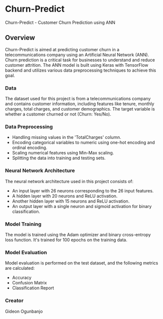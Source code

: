 # Churn-Predict
Churn-Predict - Customer Churn Prediction using ANN
## Overview

Churn-Predict is aimed at predicting customer churn in a telecommunications company using an Artificial Neural Network (ANN). Churn prediction is a critical task for businesses to understand and reduce customer attrition. The ANN model is built using Keras with TensorFlow backend and utilizes various data preprocessing techniques to achieve this goal.

### Data
The dataset used for this project is from a telecommunications company and contains customer information, including features like tenure, monthly charges, total charges, and customer demographics. The target variable is whether a customer churned or not (Churn: Yes/No).

### Data Preprocessing

- Handling missing values in the 'TotalCharges' column.
- Encoding categorical variables to numeric using one-hot encoding and ordinal encoding.
- Scaling numerical features using Min-Max scaling.
- Splitting the data into training and testing sets.

### Neural Network Architecture

The neural network architecture used in this project consists of:
- An input layer with 26 neurons corresponding to the 26 input features.
- A hidden layer with 20 neurons and ReLU activation.
- Another hidden layer with 15 neurons and ReLU activation.
- An output layer with a single neuron and sigmoid activation for binary classification.

### Model Training

The model is trained using the Adam optimizer and binary cross-entropy loss function. It's trained for 100 epochs on the training data.

### Model Evaluation

Model evaluation is performed on the test dataset, and the following metrics are calculated:
- Accuracy
- Confusion Matrix
- Classification Report

### Creator
Gideon Ogunbanjo

